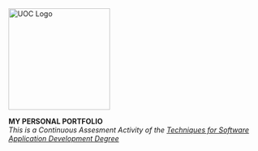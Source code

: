 <img src="https://upload.wikimedia.org/wikipedia/commons/a/a3/Logo_blau_uoc.png" alt="UOC Logo" width="200"/>

**MY PERSONAL PORTFOLIO** <br/>
*This is a Continuous Assesment Activity of the [Techniques for Software Application Development Degree](https://studies.uoc.edu/en/bachelors-degrees/software-development/presentation)*
